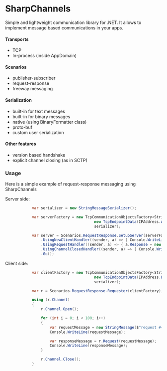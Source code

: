 # SharpChannels
Simple and lightweight communication library for .NET. It allows to implement message based communications in your apps.

#### Transports
- TCP
- In-process (inside AppDomain)

#### Scenarios
- publisher-subscriber
- request-response
- freeway messaging

#### Serialization
- built-in for text messages
- built-in for binary messages
- native (using BinaryFormatter class)
- proto-buf
- custom user serialization

#### Other features
- version based handshake
- explicit channel closing (as in SCTP)

### Usage
Нere is a simple example of request-response messaging using SharpChannels

Server side:
```c#
            var serializer = new StringMessageSerializer();

            var serverFactory = new TcpCommunicationObjectsFactory<StringMessage>(
                                        new TcpEndpointData(IPAddress.Any, 2000), 
                                        serializer);

            var server = Scenarios.RequestResponse.SetupServer(serverFactory)
                .UsingNewClientHandler((sender, a) => { Console.WriteLine("channel opened"); })
                .UsingRequestHandler((sender, a) => { a.Response = new StringMessage(a.Request.Message.Replace("request", "response")); })
                .UsingChannelClosedHandler((sender, a) => { Console.WriteLine("channel closed"); })
                .Go();

```

Client side:
```c#
            var clientFactory = new TcpCommunicationObjectsFactory<StringMessage>(
                                        new TcpEndpointData(IPAddress.Loopback, 2000), 
                                        serializer);

            var r = Scenarios.RequestResponse.Requester(clientFactory);

            using (r.Channel)
            {
                r.Channel.Open();

                for (int i = 0; i < 100; i++)
                {
                    var requestMessage = new StringMessage($"request #{i}");
                    Console.WriteLine(requestMessage);

                    var responseMessage = r.Request(requestMessage);
                    Console.WriteLine(responseMessage);
                }

                r.Channel.Close();
            }
```
